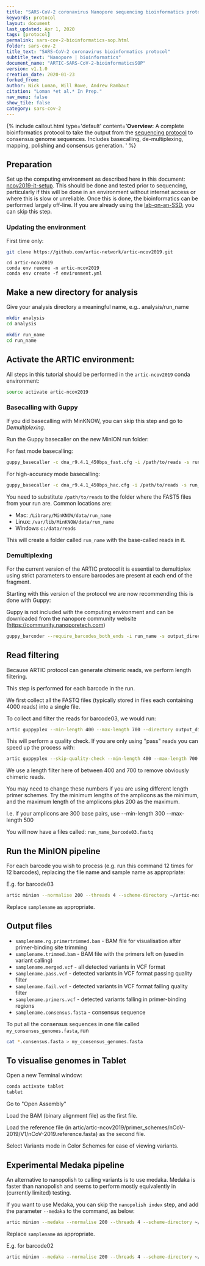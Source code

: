 ```yaml
---
title: "SARS-CoV-2 coronavirus Nanopore sequencing bioinformatics protocol | amplicon, native barcoding"
keywords: protocol
layout: document
last_updated: Apr 1, 2020
tags: [protocol]
permalink: sars-cov-2-bioinformatics-sop.html
folder: sars-cov-2
title_text: "SARS-CoV-2 coronavirus bioinformatics protocol"
subtitle_text: "Nanopore | bioinformatics"
document_name: "ARTIC-SARS-CoV-2-bioinformaticsSOP"
version: v1.1.0
creation_date: 2020-01-23
forked_from: 
author: Nick Loman, Will Rowe, Andrew Rambaut
citation: "Loman *et al.* In Prep."
nav_menu: false
show_tile: false
category: sars-cov-2
---
```


{% include callout.html
type='default'
content='**Overview:** A complete bioinformatics protocol to take the output from the [sequencing protocol](/ebov/ebov-seq-sop.html) to consensus genome sequences. Includes basecalling, de-multiplexing, mapping, polishing and consensus generation.
'
%}

## Preparation

Set up the computing environment as described here in this document: [ncov2019-it-setup](ncov2019-it-setup.html). This should be done and tested prior to sequencing, particularly if this will be done in an environment without internet access or where this is slow or unreliable. Once this is done, the bioinformatics can be performed largely off-line. If you are already using the [lab-on-an-SSD](https://github.com/artic-network/fieldbioinformatics/tree/master/lab-on-an-ssd), you can skip this step.

### Updating the environment

First time only:

```bash
git clone https://github.com/artic-network/artic-ncov2019.git
```

```
cd artic-ncov2019
conda env remove -n artic-ncov2019
conda env create -f environment.yml
```

## Make a new directory for analysis

Give your analysis directory a meaningful name, e.g.. analysis/run_name

```bash
mkdir analysis
cd analysis

mkdir run_name
cd run_name
```

## Activate the ARTIC environment:

All steps in this tutorial should be performed in the ```artic-ncov2019``` conda environment:

```bash
source activate artic-ncov2019
```

### Basecalling with Guppy

If you did basecalling with MinKNOW, you can skip this step and go to *Demultiplexing*.

Run the Guppy basecaller on the new MinION run folder:

For fast mode basecalling:

```bash
guppy_basecaller -c dna_r9.4.1_450bps_fast.cfg -i /path/to/reads -s run_name -x auto -r
```

For high-accuracy mode basecalling:

```bash
guppy_basecaller -c dna_r9.4.1_450bps_hac.cfg -i /path/to/reads -s run_name -x auto -r
```

You need to substitute `/path/to/reads` to the folder where the FAST5 files from your
run are. Common locations are:

   - Mac: ```/Library/MinKNOW/data/run_name```
   - Linux: ```/var/lib/MinKNOW/data/run_name```
   - Windows ```c:/data/reads```

This will create a folder called `run_name` with the base-called reads in it.

### Demultiplexing

For the current version of the ARTIC protocol it is essential to demultiplex using strict parameters
to ensure barcodes are present at each end of the fragment.

Starting with this version of the protocol we are now recommending this is done with Guppy:

Guppy is not included with the computing environment and can be downloaded from the nanopore
community website (https://community.nanoporetech.com)

```bash
guppy_barcoder --require_barcodes_both_ends -i run_name -s output_directory --arrangements_files "barcode_arrs_nb12.cfg barcode_arrs_nb24.cfg"
```

## Read filtering

Because ARTIC protocol can generate chimeric reads, we perform length filtering.

This step is performed for each barcode in the run.

We first collect all the FASTQ files (typically stored in files each containing 4000 reads)
into a single file.

To collect and filter the reads for barcode03, we would run:

```bash
artic guppyplex --min-length 400 --max-length 700 --directory output_directory/barcode03 --prefix run_name
```

This will perform a quality check. If you are only using "pass" reads you can speed up the process with:

```bash
artic guppyplex --skip-quality-check --min-length 400 --max-length 700 --directory output_directory/barcode03 --prefix run_name
```

We use a length filter here of between 400 and 700 to remove obviously chimeric reads.

You may need to change these numbers if you are using different length primer schemes. Try the minimum lengths of the amplicons as the minimum, and the maximum length of the amplicons plus 200 as the maximum.

I.e. if your amplicons are 300 base pairs, use --min-length 300 --max-length 500

You will now have a files called: ``run_name_barcode03.fastq``

## Run the MinION pipeline

For each barcode you wish to process (e.g. run this command 12 times for 12 barcodes), replacing the file name and sample name as appropriate:

E.g. for barcode03

```bash
artic minion --normalise 200 --threads 4 --scheme-directory ~/artic-ncov2019/primer_schemes --read-file run_name_barcode03.fastq --fast5-directory path_to_fast5 --sequencing-summary path_to_sequencing_summary.txt nCoV-2019/V3 samplename
```

Replace ``samplename`` as appropriate.

## Output files

   * ``samplename.rg.primertrimmed.bam`` - BAM file for visualisation after primer-binding site trimming
   * ```samplename.trimmed.bam``` - BAM file with the primers left on (used in variant calling)
   * ``samplename.merged.vcf`` - all detected variants in VCF format
   * ```samplename.pass.vcf``` - detected variants in VCF format passing quality filter
   * ```samplename.fail.vcf``` - detected variants in VCF format failing quality filter
   * ```samplename.primers.vcf``` - detected variants falling in primer-binding regions
   * ``samplename.consensus.fasta`` - consensus sequence

To put all the consensus sequences in one file called ```my_consensus_genomes.fasta```, run

```bash
cat *.consensus.fasta > my_consensus_genomes.fasta
```

## To visualise genomes in Tablet

Open a new Terminal window:

```bash
conda activate tablet
tablet
```

Go to "Open Assembly"

Load the BAM (binary alignment file) as the first file.

Load the reference file (in artic/artic-ncov2019/primer_schemes/nCoV-2019/V1/nCoV-2019.reference.fasta) as the second file.

Select Variants mode in Color Schemes for ease of viewing variants.

## Experimental Medaka pipeline

An alternative to nanopolish to calling variants is to use medaka. Medaka is faster than nanopolish and seems to perform mostly equivalently in (currently limited) testing.

If you want to use Medaka, you can skip the ``nanopolish index`` step, and add the parameter ``--medaka`` to the command, as below:

```bash
artic minion --medaka --normalise 200 --threads 4 --scheme-directory ~/artic-ncov2019/primer_schemes --read-file run_name_barcode01.fastq nCoV-2019/V1 samplename
```

Replace ``samplename`` as appropriate.

E.g. for barcode02

```bash
artic minion --medaka --normalise 200 --threads 4 --scheme-directory ~/artic-ncov2019/primer_schemes --read-file run_name_barcode02.fastq nCoV-2019/V1 samplename
```


